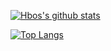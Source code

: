 [![Hbos's github stats](https://github-readme-stats.vercel.app/api?username=AtamerSahin&theme=gotham)](https://github.com/anuraghazra/github-readme-stats)

[![Top Langs](https://github-readme-stats.vercel.app/api/top-langs/?username=AtamerSahin&layout=compact&langs_count=10&theme=gotham)](https://github.com/anuraghazra/github-readme-stats)
